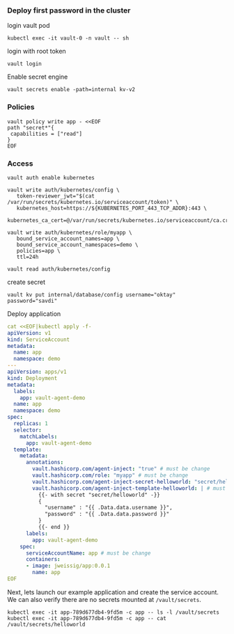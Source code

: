 ### Deploy first password in the cluster

login vault pod
```
kubectl exec -it vault-0 -n vault -- sh
```
login with root token
```
vault login 
```
Enable secret engine
```
vault secrets enable -path=internal kv-v2 
```
### Policies 
```
vault policy write app - <<EOF
path "secret*"{
 capabilities = ["read"]
}
EOF
```
### Access
```
vault auth enable kubernetes 

vault write auth/kubernetes/config \
   token-reviewer_jwt="$(cat /var/run/secrets/kubernetes.io/serviceaccount/token)" \
   kubernetes_host=https://${KUBERNETES_PORT_443_TCP_ADDR}:443 \
   kubernetes_ca_cert=@/var/run/secrets/kubernetes.io/serviceaccount/ca.crt

vault write auth/kubernetes/role/myapp \
   bound_service_account_names=app \
   bound_service_account_namespaces=demo \
   policies=app \
   ttl=24h
   
vault read auth/kubernetes/config
```
create secret
```
vault kv put internal/database/config username="oktay" password="savdi"
```
Deploy application
```yaml
cat <<EOF|kubectl apply -f-
apiVersion: v1
kind: ServiceAccount
metadata:
  name: app
  namespace: demo
---
apiVersion: apps/v1
kind: Deployment
metadata:
  labels:
    app: vault-agent-demo
  name: app
  namespace: demo
spec:
  replicas: 1
  selector:
    matchLabels:
      app: vault-agent-demo
  template:
    metadata:
      annotations:
        vault.hashicorp.com/agent-inject: "true" # must be change
        vault.hashicorp.com/role: "myapp" # must be change
        vault.hashicorp.com/agent-inject-secret-helloworld: "secret/helloworld" # must be change
        vault.hashicorp.com/agent-inject-template-helloworld: | # must be change
          {{- with secret "secret/helloworld" -}}
          {
            "username" : "{{ .Data.data.username }}",
            "password" : "{{ .Data.data.password }}"
          }
          {{- end }}
      labels:
        app: vault-agent-demo
    spec:
      serviceAccountName: app # must be change
      containers:
      - image: jweissig/app:0.0.1
        name: app
EOF
```
Next, lets launch our example application and create the service account. We can also verify there are no secrets mounted at `/vault/secrets`.
```
kubectl exec -it app-789d677db4-9fd5m -c app -- ls -l /vault/secrets
kubectl exec -it app-789d677db4-9fd5m -c app -- cat /vault/secrets/helloworld
```
